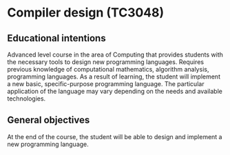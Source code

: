 # Compiler design (TC3048)
## Educational intentions
Advanced level course in the area of Computing that provides students with the necessary tools to design new programming languages. Requires previous knowledge of computational mathematics, algorithm analysis, programming languages. As a result of learning, the student will implement a new basic, specific-purpose programming language. The particular application of the language may vary depending on the needs and available technologies.
## General objectives
At the end of the course, the student will be able to design and implement a new programming language.
